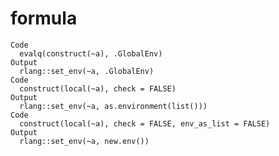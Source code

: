 # formula

    Code
      evalq(construct(~a), .GlobalEnv)
    Output
      rlang::set_env(~a, .GlobalEnv)
    Code
      construct(local(~a), check = FALSE)
    Output
      rlang::set_env(~a, as.environment(list()))
    Code
      construct(local(~a), check = FALSE, env_as_list = FALSE)
    Output
      rlang::set_env(~a, new.env())

